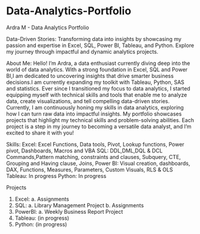 # Data-Analytics-Portfolio
Ardra M - Data Analytics Portfolio

Data-Driven Stories: 
Transforming data into insights by showcasing my passion and expertise in Excel, SQL, Power BI, Tableau, and Python. Explore my journey through impactful and dynamic analytics projects.

About Me:
Hello! I’m Ardra, a data enthusiast currently diving deep into the world of data analytics. With a strong foundation in Excel, SQL and Power BI,I am dedicated to uncovering insights that drive smarter business decisions.I am currently expanding my toolkit with Tableau, Python, SAS and statistics.
Ever since I transitioned my focus to data analytics, I started equipping myself with technical skills and tools that enable me to analyze data, create visualizations, and tell compelling data-driven stories. Currently, I am continuously honing my skills in data analytics, exploring how I can turn raw data into impactful insights.
My portfolio showcases projects that highlight my technical skills and problem-solving abilities. Each project is a step in my journey to becoming a versatile data analyst, and I’m excited to share it with you!

Skills:
Excel: Excel Functions, Data tools, Pivot, Lookup functions, Power pivot, Dashboards, Macros and VBA
SQL: DDL,DML,DQL & DCL Commands,Pattern matching, constraints and clauses, Subquery, CTE, Grouping and Having clause, Joins,
Power BI: Visual creation, dashboards, DAX, Functions, Measures, Parameters, Custom Visuals, RLS & OLS
Tableau: In progress
Python: In progress

Projects
1. Excel:
   a. Assignments
2. SQL:
   a. Library Management Project
   b. Assignments
3. PowerBI:
   a. Weekly Business Report Project
4. Tableau: (in progress)
5. Python: (in progress)
